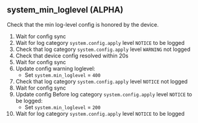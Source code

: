 
## system_min_loglevel (ALPHA)

Check that the min log-level config is honored by the device.

1. Wait for config sync
1. Wait for log category `system.config.apply` level `NOTICE` to be logged
1. Check that log category `system.config.apply` level `WARNING` not logged
1. Check that device config resolved within 20s
1. Wait for config sync
1. Update config warning loglevel:
    * Set `system.min_loglevel` = `400`
1. Check that log category `system.config.apply` level `NOTICE` not logged
1. Wait for config sync
1. Update config Before log category `system.config.apply` level `NOTICE` to be logged:
    * Set `system.min_loglevel` = `200`
1. Wait for log category `system.config.apply` level `NOTICE` to be logged

